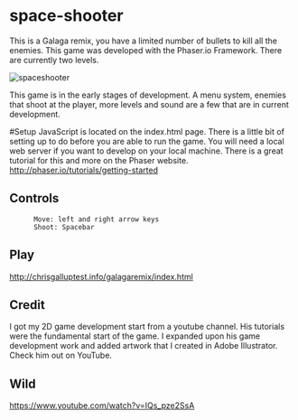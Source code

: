 # space-shooter
This is a Galaga remix, you have a limited number of bullets to kill all the enemies.  This game was developed with the Phaser.io Framework. There are currently two levels.

![spaceshooter](https://cloud.githubusercontent.com/assets/19313175/16123953/78764788-33b2-11e6-9dbe-25c229c9b885.PNG)

This game is in the early stages of development.  A menu system, enemies that shoot at the player, more levels and sound are a few that are in current development.


#Setup
JavaScript is located on the index.html page.
There is a little bit of setting up to do before you are able to run the game.  You will need a local web server if you want to develop on your local machine. There is a great tutorial for this and more on the Phaser website. http://phaser.io/tutorials/getting-started

## Controls 
          Move: left and right arrow keys
          Shoot: Spacebar
## Play 
http://chrisgalluptest.info/galagaremix/index.html

## Credit
I got my 2D game development start from a youtube channel.  His tutorials were the fundamental start of the game.  I expanded upon his game development work and added artwork that I created in Adobe Illustrator. 
Check him out on YouTube.
## Wild 
 https://www.youtube.com/watch?v=IQs_pze2SsA
